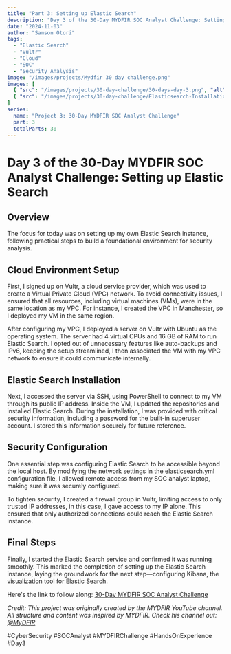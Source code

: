 ```yaml
---
title: "Part 3: Setting up Elastic Search"
description: "Day 3 of the 30-Day MYDFIR SOC Analyst Challenge: Setting up your own Elastic Search instance for foundational security analysis."
date: "2024-11-03"
author: "Samson Otori"
tags:
  - "Elastic Search"
  - "Vultr"
  - "Cloud"
  - "SOC"
  - "Security Analysis"
image: "/images/projects/Mydfir 30 day challenge.png"
images: [
  { "src": "/images/projects/30-day-challenge/30-days-day-3.png", "alt": "30 Days MYDFIR SOC Analyst Challenge Day 3" },
  { "src": "/images/projects/30-day-challenge/Elasticsearch-Installation.png", "alt": "Elasticsearch Installation" }
]
series:
  name: "Project 3: 30-Day MYDFIR SOC Analyst Challenge"
  part: 3
  totalParts: 30
---
```


# Day 3 of the 30-Day MYDFIR SOC Analyst Challenge: Setting up Elastic Search

## Overview

The focus for today was on setting up my own Elastic Search instance, following practical steps to build a foundational environment for security analysis.

## Cloud Environment Setup

First, I signed up on Vultr, a cloud service provider, which was used to create a Virtual Private Cloud (VPC) network. To avoid connectivity issues, I ensured that all resources, including virtual machines (VMs), were in the same location as my VPC. For instance, I created the VPC in Manchester, so I deployed my VM in the same region.

After configuring my VPC, I deployed a server on Vultr with Ubuntu as the operating system. The server had 4 virtual CPUs and 16 GB of RAM to run Elastic Search. I opted out of unnecessary features like auto-backups and IPv6, keeping the setup streamlined, I then associated the VM with my VPC network to ensure it could communicate internally.

## Elastic Search Installation

Next, I accessed the server via SSH, using PowerShell to connect to my VM through its public IP address. Inside the VM, I updated the repositories and installed Elastic Search. During the installation, I was provided with critical security information, including a password for the built-in superuser account. I stored this information securely for future reference.

## Security Configuration

One essential step was configuring Elastic Search to be accessible beyond the local host. By modifying the network settings in the elasticsearch.yml configuration file, I allowed remote access from my SOC analyst laptop, making sure it was securely configured.

To tighten security, I created a firewall group in Vultr, limiting access to only trusted IP addresses, in this case, I gave access to my IP alone. This ensured that only authorized connections could reach the Elastic Search instance.

## Final Steps

Finally, I started the Elastic Search service and confirmed it was running smoothly. This marked the completion of setting up the Elastic Search instance, laying the groundwork for the next step—configuring Kibana, the visualization tool for Elastic Search.

Here's the link to follow along: [30-Day MYDFIR SOC Analyst Challenge](https://www.youtube.com/watch?v=ypXARA5Uk4I&list=PLG6KGSNK4PuBWmX9NykU0wnWamjxdKhDJ&index=30)

*Credit: This project was originally created by the MYDFIR YouTube channel. All structure and content was inspired by MYDFIR. Check his channel out: [@MyDFIR](https://www.youtube.com/@MyDFIR)*

#CyberSecurity #SOCAnalyst #MYDFIRChallenge #HandsOnExperience #Day3 